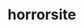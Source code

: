 # horrorsite
<!--Just not getting around to more intermediate CSS styling with my Udemy bootcamp so I'm wondering about restructuring everything with <div> & <span> elements. -->
